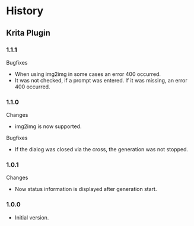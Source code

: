 # History
## Krita Plugin
### 1.1.1
Bugfixes
- When using img2img in some cases an error 400 occurred.
- It was not checked, if a prompt was entered. If it was missing, an error 400 occurred.

### 1.1.0
Changes
- img2img is now supported.

Bugfixes
- If the dialog was closed via the cross, the generation was not stopped.

### 1.0.1
Changes
- Now status information is displayed after generation start.

### 1.0.0
- Initial version.
